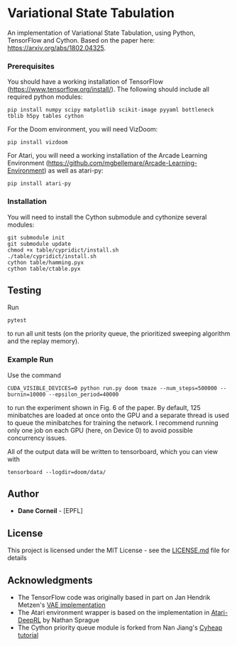 # Variational State Tabulation

An implementation of Variational State Tabulation, using Python, TensorFlow and Cython. Based on the paper here: https://arxiv.org/abs/1802.04325.

### Prerequisites

You should have a working installation of TensorFlow (https://www.tensorflow.org/install/). The following should include all required python modules:

```
pip install numpy scipy matplotlib scikit-image pyyaml bottleneck tblib h5py tables cython
```

For the Doom environment, you will need VizDoom:

```
pip install vizdoom
```

For Atari, you will need a working installation of the Arcade Learning Environment (https://github.com/mgbellemare/Arcade-Learning-Environment) as well as atari-py:

```
pip install atari-py
```

### Installation

You will need to install the Cython submodule and cythonize several modules:

```
git submodule init
git submodule update
chmod +x table/cypridict/install.sh
./table/cypridict/install.sh
cython table/hamming.pyx
cython table/ctable.pyx
```

## Testing

Run

```
pytest
```

to run all unit tests (on the priority queue, the prioritized sweeping algorithm and the replay memory).

### Example Run

Use the command

```
CUDA_VISIBLE_DEVICES=0 python run.py doom tmaze --num_steps=500000 --burnin=10000 --epsilon_period=40000
```

to run the experiment shown in Fig. 6 of the paper. By default, 125 minibatches are loaded at once onto the GPU and a separate thread is used to queue the minibatches for training the network. I recommend running only one job on each GPU (here, on Device 0) to avoid possible concurrency issues.

All of the output data will be written to tensorboard, which you can view with

```
tensorboard --logdir=doom/data/
```

## Author

* **Dane Corneil** - [EPFL]

## License

This project is licensed under the MIT License - see the [LICENSE.md](LICENSE.md) file for details

## Acknowledgments

* The TensorFlow code was originally based in part on Jan Hendrik Metzen's [VAE implementation](https://jmetzen.github.io/2015-11-27/vae.html)
* The Atari environment wrapper is based on the implementation in [Atari-DeepRL](https://github.com/vvanirudh/Atari-DeepRL) by Nathan Sprague
* The Cython priority queue module is forked from Nan Jiang's [Cyheap tutorial](https://github.com/ncloudioj/cyheap)